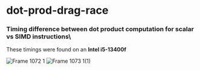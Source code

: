 # dot-prod-drag-race
### Timing difference between dot product computation for scalar vs SIMD instructions\
These timings were found on an **Intel i5-13400f**


![Frame 1072 1](https://github.com/user-attachments/assets/43967dd0-2924-4c42-a0f5-871be7579a0f)
![Frame 1073 1(1)](https://github.com/user-attachments/assets/7f59ac93-6507-4258-bd04-f18c2fc2f2f0)
